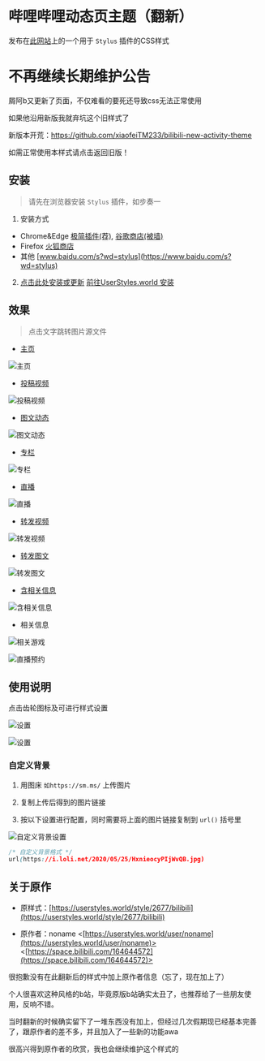 # 哔哩哔哩动态页主题（翻新）

发布在[此网站](https://userstyles.world)上的一个用于 `Stylus` 插件的CSS样式

# 不再继续长期维护公告

屑阿b又更新了页面，不仅难看的要死还导致css无法正常使用

如果他沿用新版我就弃坑这个旧样式了

新版本开荒：https://github.com/xiaofeiTM233/bilibili-new-activity-theme

如需正常使用本样式请点击返回旧版！

## 安装

> 请先在浏览器安装 `Stylus` 插件，如步奏一

1. 安装方式
- Chrome&Edge [极简插件(荐)](https://chrome.zzzmh.cn/info/clngdbkpkpeebahjckkjfobafhncgmne), [谷歌商店(被墙)](https://chrome.google.com/webstore/detail/stylus/clngdbkpkpeebahjckkjfobafhncgmne)
- Firefox [火狐商店](https://addons.mozilla.org/zh-CN/firefox/addon/styl-us)
- 其他 [www.baidu.com/s?wd=stylus](https://www.baidu.com/s?wd=stylus)

2. [点击此处安装或更新](https://github.com/xiaofeiTM233/bilibili-activity-theme/raw/main/index.user.css) [前往UserStyles.world 安装](https://userstyles.world/style/5471/bilibili)

## 效果

> 点击文字跳转图片源文件

- [主页](https://github.com/xiaofeiTM233/bilibili-activity-theme/blob/main/preview/1.png)

![主页](https://github.com/xiaofeiTM233/bilibili-activity-theme/blob/main/preview/1.png?raw=true)

- [投稿视频](https://github.com/xiaofeiTM233/bilibili-activity-theme/blob/main/preview/2.png)

![投稿视频](https://github.com/xiaofeiTM233/bilibili-activity-theme/blob/main/preview/2.png?raw=true)

- [图文动态](https://github.com/xiaofeiTM233/bilibili-activity-theme/blob/main/preview/3.png)

![图文动态](https://github.com/xiaofeiTM233/bilibili-activity-theme/blob/main/preview/3.png?raw=true)

- [专栏](https://github.com/xiaofeiTM233/bilibili-activity-theme/blob/main/preview/4.png)

![专栏](https://github.com/xiaofeiTM233/bilibili-activity-theme/blob/main/preview/4.png?raw=true)

- [直播](https://github.com/xiaofeiTM233/bilibili-activity-theme/blob/main/preview/5.png)

![直播](https://github.com/xiaofeiTM233/bilibili-activity-theme/blob/main/preview/5.png?raw=true)

- [转发视频](https://github.com/xiaofeiTM233/bilibili-activity-theme/blob/main/preview/6.png)

![转发视频](https://github.com/xiaofeiTM233/bilibili-activity-theme/blob/main/preview/6.png?raw=true)

- [转发图文](https://github.com/xiaofeiTM233/bilibili-activity-theme/blob/main/preview/7.png)

![转发图文](https://github.com/xiaofeiTM233/bilibili-activity-theme/blob/main/preview/7.png?raw=true)

- [含相关信息](https://github.com/xiaofeiTM233/bilibili-activity-theme/blob/main/preview/8.png)

![含相关信息](https://github.com/xiaofeiTM233/bilibili-activity-theme/blob/main/preview/8.png?raw=true)

- 相关信息

![相关游戏](https://github.com/xiaofeiTM233/bilibili-activity-theme/blob/main/preview/9.png?raw=true)

![直播预约](https://github.com/xiaofeiTM233/bilibili-activity-theme/blob/main/preview/10.png?raw=true)

## 使用说明

点击齿轮图标及可进行样式设置

![设置](https://github.com/xiaofeiTM233/bilibili-activity-theme/blob/main/preview/12.png?raw=true)

![设置](https://github.com/xiaofeiTM233/bilibili-activity-theme/blob/main/preview/11.png?raw=true)

### 自定义背景

1. 用图床 `如https://sm.ms/` 上传图片

2. 复制上传后得到的图片链接

3. 按以下设置进行配置，同时需要将上面的图片链接复制到 `url()` 括号里

![自定义背景设置](https://i.loli.net/2020/09/22/OeU6xdqKCujzIL4.png)

``` css
/* 自定义背景格式 */
url(https://i.loli.net/2020/05/25/HxnieocyPIjWvQB.jpg)
```

## 关于原作

- 原样式：[https://userstyles.world/style/2677/bilibili](https://userstyles.world/style/2677/bilibili)

- 原作者：noname <[https://userstyles.world/user/noname](https://userstyles.world/user/noname)> <[https://space.bilibili.com/164644572](https://space.bilibili.com/164644572)>

很抱歉没有在此翻新后的样式中加上原作者信息（忘了，现在加上了）

个人很喜欢这种风格的b站，毕竟原版b站确实太丑了，也推荐给了一些朋友使用，反响不错。

当时翻新的时候确实留下了一堆东西没有加上，但经过几次假期现已经基本完善了，跟原作者的差不多，并且加入了一些新的功能awa

很高兴得到原作者的欣赏，我也会继续维护这个样式的
